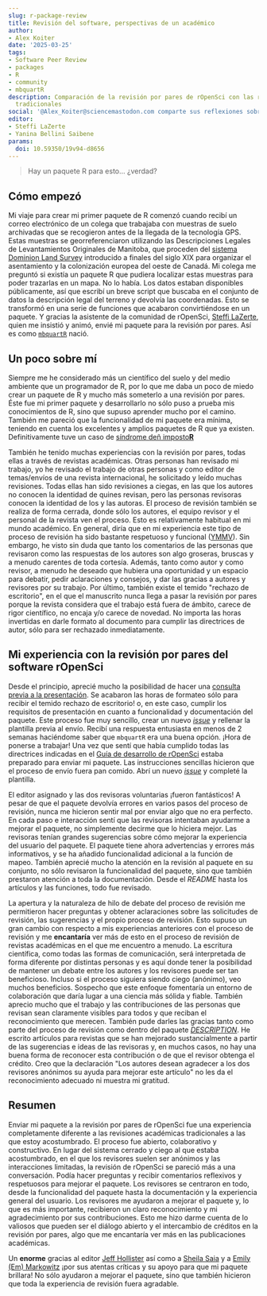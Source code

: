 ```yaml
---
slug: r-package-review
title: Revisión del software, perspectivas de un académico
author:
- Alex Koiter
date: '2025-03-25'
tags:
- Software Peer Review
- packages
- R
- community
- mbquartR
description: Comparación de la revisión por pares de rOpenSci con las revisiones académicas
  tradicionales
social: '@Alex_Koiter@sciencemastodon.com comparte sus reflexiones sobre su experiencia con el proceso de revisión por pares de su paquete mbquartR, comparándola con sus experiencias con las revisiones académicas tradicionales.'
editor:
- Steffi LaZerte
- Yanina Bellini Saibene
params:
  doi: 10.59350/19v94-d8656
---
```


> Hay un paquete R para esto... ¿verdad?

## Cómo empezó

Mi viaje para crear mi primer paquete de R comenzó cuando recibí un correo electrónico de un colega que trabajaba con muestras de suelo archivadas que se recogieron antes de la llegada de la tecnología GPS.
Estas muestras se georreferenciaron utilizando las Descripciones Legales de Levantamientos Originales de Manitoba, que proceden del [sistema Dominion Land Survey](https://en.wikipedia.org/wiki/Dominion_Land_Survey) introducido a finales del siglo XIX para organizar el asentamiento y la colonización europea del oeste de Canadá.
Mi colega me preguntó si existía un paquete R que pudiera localizar estas muestras para poder trazarlas en un mapa.
No lo había.
Los datos estaban disponibles públicamente, así que escribí un breve script que buscaba en el conjunto de datos la descripción legal del terreno y devolvía las coordenadas.
Esto se transformó en una serie de funciones que acabaron convirtiéndose en un paquete.
Y gracias la asistente de la comunidad de rOpenSci, [Steffi LaZerte](/author/steffi-lazerte/), quien me insistió y animó, envié mi paquete para la revisión por pares.
Así es como [`mbquartR`](https://github.com/ropensci/mbquartR/) nació.

## Un poco sobre mí

Siempre me he considerado más un científico del suelo y del medio ambiente que un programador de R, por lo que me daba un poco de miedo crear un paquete de R y mucho más someterlo a una revisión por pares.
Éste fue mi primer paquete y desarrollarlo no sólo puso a prueba mis conocimientos de R, sino que supuso aprender mucho por el camino.
También me pareció que la funcionalidad de mi paquete era mínima, teniendo en cuenta los excelentes y amplios paquetes de R que ya existen.
Definitivamente tuve un caso de [síndrome deñ imposto**R** ](https://en.wikipedia.org/wiki/Impostor_syndrome)

También he tenido muchas experiencias con la revisión por pares, todas ellas a través de revistas académicas.
Otras personas han revisado mi trabajo, yo he revisado el trabajo de otras personas y como editor de temas/envíos de una revista internacional, he solicitado y leído muchas revisiones.
Todas ellas han sido revisiones a ciegas, en las que los autores no conocen la identidad de quines revisan, pero las personas revisoras conocen la identidad de los y las autoras.
El proceso de revisión también se realiza de forma cerrada, donde sólo los autores, el equipo revisor y el personal de la revista ven el proceso.
Esto es relativamente habitual en mi mundo académico.
En general, diría que en mi experiencia este tipo de proceso de revisión ha sido bastante respetuoso y funcional ([YMMV](https://dictionary.cambridge.org/dictionary/english/ymmv)).
Sin embargo, he visto sin duda que tanto los comentarios de las personas que revisaron como las respuestas de los autores son algo groseras, bruscas y a menudo carentes de toda cortesía.
Además, tanto como autor y como revisor, a menudo he deseado que hubiera una oportunidad y un espacio para debatir, pedir aclaraciones y consejos, y dar las gracias a autores y revisores por su trabajo.
Por último, también existe el temido "rechazo de escritorio", en el que el manuscrito nunca llega a pasar la revisión por pares porque la revista considera que el trabajo está fuera de ámbito, carece de rigor científico, no encaja y/o carece de novedad.
No importa las horas invertidas en darle formato al documento para cumplir las directrices de autor, sólo para ser rechazado inmediatamente.

## Mi experiencia con la revisión por pares del software rOpenSci

Desde el principio, aprecié mucho la posibilidad de hacer una [consulta previa a la presentación](https://github.com/ropensci/software-review/issues/649).
Se acabaron las horas de formateo sólo para recibir el temido rechazo de escritorio! o, en este caso, cumplir los requisitos de presentación en cuanto a funcionalidad y documentación del paquete.
Este proceso fue muy sencillo, crear un nuevo [_issue_](https://github.com/ropensci/software-review/issues) y rellenar la plantilla previa al envío.
Recibí una respuesta entusiasta en menos de 2 semanas haciéndome saber que `mbquartR` era una buena opción.
¡Hora de ponerse a trabajar!
Una vez que sentí que había cumplido todas las directrices indicadas en el [Guía de desarrollo de rOpenSci](https://devguide.ropensci.org/es/index.es.html) estaba preparado para enviar mi paquete.
Las instrucciones sencillas hicieron que el proceso de envío fuera pan comido.
Abrí un nuevo [_issue_](https://github.com/ropensci/software-review/issues/658) y completé la plantilla.

El editor asignado y las dos revisoras voluntarias ¡fueron fantásticos!
A pesar de que el paquete devolvía errores en varios pasos del proceso de revisión, nunca me hicieron sentir mal por enviar algo que no era perfecto.
En cada paso e interacción sentí que las revisoras intentaban ayudarme a mejorar el paquete, no simplemente decirme que lo hiciera mejor.
Las revisoras tenían grandes sugerencias sobre cómo mejorar la experiencia del usuario del paquete.
El paquete tiene ahora advertencias y errores más informativos, y se ha añadido funcionalidad adicional a la función de mapeo.
También aprecié mucho la atención en la revisión al paquete en su conjunto, no sólo revisaron la funcionalidad del paquete, sino que también prestaron atención a toda la documentación.
Desde el _README_ hasta los artículos y las funciones, todo fue revisado.

La apertura y la naturaleza de hilo de debate del proceso de revisión me permitieron hacer preguntas y obtener aclaraciones sobre las solicitudes de revisión, las sugerencias y el propio proceso de revisión.
Esto supuso un gran cambio con respecto a mis experiencias anteriores con el proceso de revisión y me **encantaría** ver más de esto en el proceso de revisión de revistas académicas en el que me encuentro a menudo.
La escritura científica, como todas las formas de comunicación, será interpretada de forma diferente por distintas personas y es aquí donde tener la posibilidad de mantener un debate entre los autores y los revisores puede ser tan beneficioso.
Incluso si el proceso siguiera siendo ciego (anónimo), veo muchos beneficios. 
Sospecho que este enfoque fomentaría un entorno de colaboración que daría lugar a una ciencia más sólida y fiable.
También aprecio mucho que el trabajo y las contribuciones de las personas que revisan sean claramente visibles para todos y que reciban el reconocimiento que merecen.
También pude darles las gracias tanto como parte del proceso de revisión como dentro del paquete [_DESCRIPTION_](https://docs.ropensci.org/mbquartR/authors.html).
He escrito artículos para revistas que se han mejorado sustancialmente a partir de las sugerencias e ideas de las revisoras y, en muchos casos, no hay una buena forma de reconocer esta contribución o de que el revisor obtenga el crédito.
Creo que la declaración "Los autores desean agradecer a los dos revisores anónimos su ayuda para mejorar este artículo" no les da el reconocimiento adecuado ni muestra mi gratitud.

## Resumen

Enviar mi paquete a la revisión por pares de rOpenSci fue una experiencia completamente diferente a las revisiones académicas tradicionales a las que estoy acostumbrado.
El proceso fue abierto, colaborativo y constructivo.
En lugar del sistema cerrado y ciego al que estaba acostumbrado, en el que los revisores suelen ser anónimos y las interacciones limitadas, la revisión de rOpenSci se pareció más a una conversación.
Podía hacer preguntas y recibir comentarios reflexivos y respetuosos para mejorar el paquete.
Los revisores se centraron en todo, desde la funcionalidad del paquete hasta la documentación y la experiencia general del usuario.
Los revisores me ayudaron a mejorar el paquete y, lo que es más importante, recibieron un claro reconocimiento y mi agradecimiento por sus contribuciones.
Esto me hizo darme cuenta de lo valiosos que pueden ser el diálogo abierto y el intercambio de créditos en la revisión por pares, algo que me encantaría ver más en las publicaciones académicas.

Un **enorme** gracias al editor [Jeff Hollister](/author/jeff-hollister/) así como a [Sheila Saia](https://github.com/sheilasaia) y a [Emily (Em) Markowitz](https://emilyhmarkowitz.github.io/emilyhmarkowitz/) ¡por sus atentas críticas y su apoyo para que mi paquete brillara!
No sólo ayudaron a mejorar el paquete, sino que también hicieron que toda la experiencia de revisión fuera agradable.



